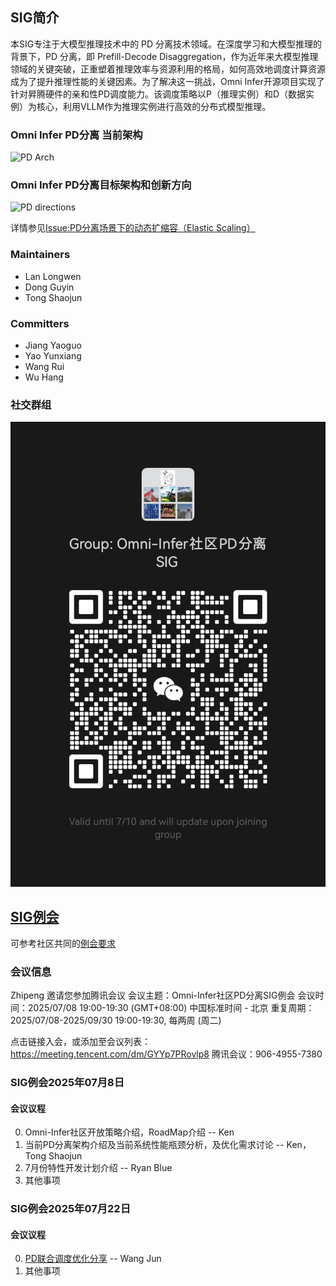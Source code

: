 ## SIG简介

本SIG专注于大模型推理技术中的 PD 分离技术领域。在深度学习和大模型推理的背景下，PD 分离，即 Prefill-Decode Disaggregation，作为近年来大模型推理领域的关键突破，正重塑着推理效率与资源利用的格局，如何高效地调度计算资源成为了提升推理性能的关键因素。为了解决这一挑战，Omni Infer开源项目实现了针对昇腾硬件的亲和性PD调度能力。该调度策略以P（推理实例）和D（数据实例）为核心，利用VLLM作为推理实例进行高效的分布式模型推理。

### Omni Infer PD分离 当前架构
![PD Arch](https://foruda.gitee.com/images/1751597908163756090/9cac0f6d_14535041.png "pd-arch.png")

### Omni Infer PD分离目标架构和创新方向
![PD directions](https://foruda.gitee.com/images/1751597832712790503/81c18c4f_14535041.png "pd-direction.png")

详情参见[Issue:PD分离场景下的动态扩缩容（Elastic Scaling）](https://gitee.com/omniai/omniinfer/issues/ICJXBN?from=project-issue)

### Maintainers

* Lan Longwen
* Dong Guyin
* Tong Shaojun

### Committers

* Jiang Yaoguo
* Yao Yunxiang
* Wang Rui
* Wu Hang

### 社交群组

![image](figures/sig-pd-sep-wechat.jpg)

## [SIG例会](meetings/sig-pd-seperation/)

可参考社区共同的[例会要求](meetings/sig-meetings-requirement.md)


### 会议信息

Zhipeng 邀请您参加腾讯会议
会议主题：Omni-Infer社区PD分离SIG例会
会议时间：2025/07/08 19:00-19:30 (GMT+08:00) 中国标准时间 - 北京
重复周期：2025/07/08-2025/09/30 19:00-19:30, 每两周 (周二)

点击链接入会，或添加至会议列表：
https://meeting.tencent.com/dm/GYYp7PRovlp8
腾讯会议：906-4955-7380

### SIG例会2025年07月8日

#### 会议议程

0. Omni-Infer社区开放策略介绍，RoadMap介绍 -- Ken
1. 当前PD分离架构介绍及当前系统性能瓶颈分析，及优化需求讨论 -- Ken， Tong Shaojun
2. 7月份特性开发计划介绍 -- Ryan Blue
3. 其他事项

### SIG例会2025年07月22日

#### 会议议程

0. [PD联合调度优化分享](https://gitee.com/omniai/omniinfer/issues/ICO1VS?from=project-issue) -- Wang Jun
1. 其他事项